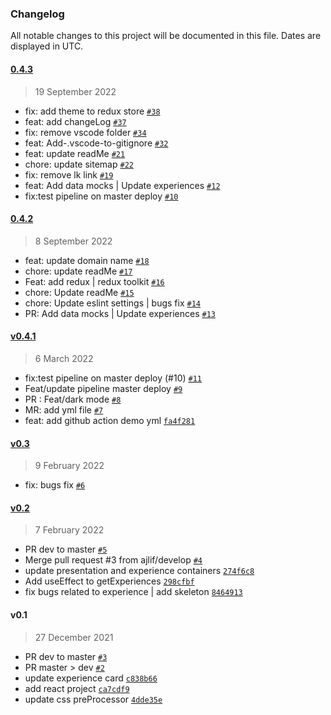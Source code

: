 ### Changelog

All notable changes to this project will be documented in this file. Dates are displayed in UTC.

#### [0.4.3](https://github.com/ajlif/ajlif.github.io/compare/0.4.2...0.4.3)

> 19 September 2022

- fix: add theme to redux store [`#38`](https://github.com/ajlif/ajlif.github.io/pull/38)
- feat: add changeLog [`#37`](https://github.com/ajlif/ajlif.github.io/pull/37)
- fix: remove vscode folder [`#34`](https://github.com/ajlif/ajlif.github.io/pull/34)
- feat: Add-.vscode-to-gitignore [`#32`](https://github.com/ajlif/ajlif.github.io/pull/32)
- feat: update readMe [`#21`](https://github.com/ajlif/ajlif.github.io/pull/21)
- chore: update sitemap [`#22`](https://github.com/ajlif/ajlif.github.io/pull/22)
- fix: remove lk link [`#19`](https://github.com/ajlif/ajlif.github.io/pull/19)
- feat: Add data mocks | Update experiences [`#12`](https://github.com/ajlif/ajlif.github.io/pull/12)
- fix:test pipeline on master deploy [`#10`](https://github.com/ajlif/ajlif.github.io/pull/10)

#### [0.4.2](https://github.com/ajlif/ajlif.github.io/compare/v0.4.1...0.4.2)

> 8 September 2022

- feat: update domain name [`#18`](https://github.com/ajlif/ajlif.github.io/pull/18)
- chore: update readMe [`#17`](https://github.com/ajlif/ajlif.github.io/pull/17)
- Feat: add redux | redux toolkit [`#16`](https://github.com/ajlif/ajlif.github.io/pull/16)
- chore: Update readMe [`#15`](https://github.com/ajlif/ajlif.github.io/pull/15)
- chore: Update eslint settings | bugs fix [`#14`](https://github.com/ajlif/ajlif.github.io/pull/14)
- PR: Add data mocks | Update experiences [`#13`](https://github.com/ajlif/ajlif.github.io/pull/13)

#### [v0.4.1](https://github.com/ajlif/ajlif.github.io/compare/v0.3...v0.4.1)

> 6 March 2022

- fix:test pipeline on master deploy (#10) [`#11`](https://github.com/ajlif/ajlif.github.io/pull/11)
- Feat/update pipeline master deploy [`#9`](https://github.com/ajlif/ajlif.github.io/pull/9)
- PR : Feat/dark mode [`#8`](https://github.com/ajlif/ajlif.github.io/pull/8)
- MR: add yml file [`#7`](https://github.com/ajlif/ajlif.github.io/pull/7)
- feat: add github action demo yml [`fa4f281`](https://github.com/ajlif/ajlif.github.io/commit/fa4f281c7d6b14d639c1e7dc22023713952d3966)

#### [v0.3](https://github.com/ajlif/ajlif.github.io/compare/v0.2...v0.3)

> 9 February 2022

- fix: bugs fix [`#6`](https://github.com/ajlif/ajlif.github.io/pull/6)

#### [v0.2](https://github.com/ajlif/ajlif.github.io/compare/v0.1...v0.2)

> 7 February 2022

- PR dev to master [`#5`](https://github.com/ajlif/ajlif.github.io/pull/5)
- Merge pull request #3 from ajlif/develop [`#4`](https://github.com/ajlif/ajlif.github.io/pull/4)
- update presentation and experience containers [`274f6c8`](https://github.com/ajlif/ajlif.github.io/commit/274f6c8f14001e9c7ed1e595c1c7629508b21480)
- Add useEffect to getExperiences [`298cfbf`](https://github.com/ajlif/ajlif.github.io/commit/298cfbf1b3b47d12f702141e56596274e83ad1b8)
- fix bugs related to experience | add skeleton [`8464913`](https://github.com/ajlif/ajlif.github.io/commit/84649132939d99ef9e1ea8e60626eb404a1ea80b)

#### v0.1

> 27 December 2021

- PR dev to master [`#3`](https://github.com/ajlif/ajlif.github.io/pull/3)
- PR master &gt; dev [`#2`](https://github.com/ajlif/ajlif.github.io/pull/2)
- update experience card [`c838b66`](https://github.com/ajlif/ajlif.github.io/commit/c838b66b538b7760ccadc3fe95437309334ebabc)
- add react project [`ca7cdf9`](https://github.com/ajlif/ajlif.github.io/commit/ca7cdf948122b1f150b004ed24b3845c16c2479d)
- update css preProcessor [`4dde35e`](https://github.com/ajlif/ajlif.github.io/commit/4dde35eeed3ece5c0703924103618c29df91d792)
